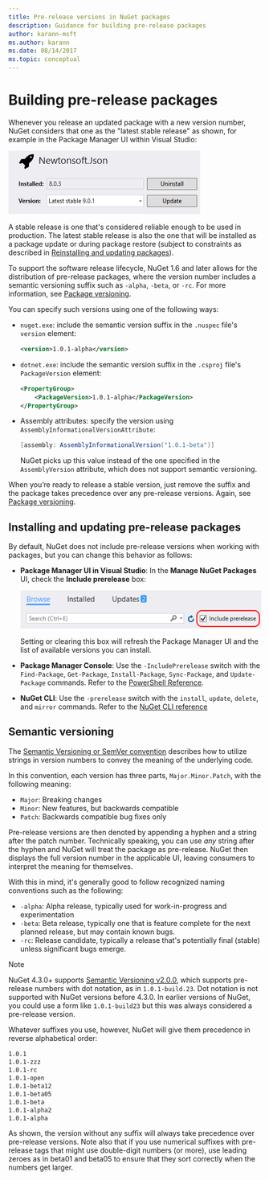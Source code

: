 ```yaml
---
title: Pre-release versions in NuGet packages
description: Guidance for building pre-release packages
author: karann-msft
ms.author: karann
ms.date: 08/14/2017
ms.topic: conceptual
---
```


# Building pre-release packages

Whenever you release an updated package with a new version number, NuGet considers that one as the "latest stable release" as shown, for example in the Package Manager UI within Visual Studio:

![Package Manager UI showing the latest stable release](media/Prerelease_01-LatestStable.png)

A stable release is one that's considered reliable enough to be used in production. The latest stable release is also the one that will be installed as a package update or during package restore (subject to constraints as described in [Reinstalling and updating packages](../consume-packages/reinstalling-and-updating-packages.md)).

To support the software release lifecycle, NuGet 1.6 and later allows for the distribution of pre-release packages, where the version number includes a semantic versioning suffix such as `-alpha`, `-beta`, or `-rc`. For more information, see [Package versioning](../reference/package-versioning.md#pre-release-versions).

You can specify such versions using one of the following ways:

- `nuget.exe`: include the semantic version suffix in the `.nuspec` file's `version` element:

    ```xml
    <version>1.0.1-alpha</version>
    ```

- `dotnet.exe`: include the semantic version suffix in the `.csproj` file's  `PackageVersion` element:

    ```xml
    <PropertyGroup>
        <PackageVersion>1.0.1-alpha</PackageVersion>
    </PropertyGroup>
    ```

- Assembly attributes: specify the version using `AssemblyInformationalVersionAttribute`:

    ```cs
    [assembly: AssemblyInformationalVersion("1.0.1-beta")]
    ```

    NuGet picks up this value instead of the one specified in the `AssemblyVersion` attribute, which does not support semantic versioning.

When you’re ready to release a stable version, just remove the suffix and the package takes precedence over any pre-release versions. Again, see [Package versioning](../reference/package-versioning.md#pre-release-versions).

## Installing and updating pre-release packages

By default, NuGet does not include pre-release versions when working with packages, but you can change this behavior as follows:

- **Package Manager UI in Visual Studio**: In the **Manage NuGet Packages** UI, check the **Include prerelease** box:

    ![The Include prerelease checkbox in Visual Studio](media/Prerelease_02-CheckPrerelease.png)

    Setting or clearing this box will refresh the Package Manager UI and the list of available versions you can install.

- **Package Manager Console**: Use the `-IncludePrerelease` switch with the `Find-Package`, `Get-Package`, `Install-Package`, `Sync-Package`, and `Update-Package` commands. Refer to the [PowerShell Reference](../tools/powershell-reference.md).

- **NuGet CLI**: Use the `-prerelease` switch with the `install`, `update`, `delete`, and `mirror` commands. Refer to the [NuGet CLI reference](../tools/nuget-exe-cli-reference.md)

## Semantic versioning

The [Semantic Versioning or SemVer convention](http://semver.org/spec/v1.0.0.html) describes how to utilize strings in version numbers to convey the meaning of the underlying code.

In this convention, each version has three parts, `Major.Minor.Patch`, with the following meaning:

- `Major`: Breaking changes
- `Minor`: New features, but backwards compatible
- `Patch`: Backwards compatible bug fixes only

Pre-release versions are then denoted by appending a hyphen and a string after the patch number. Technically speaking, you can use *any* string after the hyphen and NuGet will treat the package as pre-release. NuGet then displays the full version number in the applicable UI, leaving consumers to interpret the meaning for themselves.

With this in mind, it's generally good to follow recognized naming conventions such as the following:

- `-alpha`: Alpha release, typically used for work-in-progress and experimentation
- `-beta`: Beta release, typically one that is feature complete for the next planned release, but may contain known bugs.
- `-rc`: Release candidate, typically a release that's potentially final (stable) unless significant bugs emerge.

> [!Note]
> NuGet 4.3.0+ supports [Semantic Versioning v2.0.0](http://semver.org/spec/v2.0.0.html), which supports pre-release numbers with dot notation, as in `1.0.1-build.23`. Dot notation is not supported with NuGet versions before 4.3.0. In earlier versions of NuGet, you could use a form like `1.0.1-build23` but this was always considered a pre-release version.

Whatever suffixes you use, however, NuGet will give them precedence in reverse alphabetical order:

    1.0.1
    1.0.1-zzz
    1.0.1-rc
    1.0.1-open
    1.0.1-beta12
    1.0.1-beta05
    1.0.1-beta
    1.0.1-alpha2
    1.0.1-alpha

As shown, the version without any suffix will always take precedence over pre-release versions. Note also that if you use numerical suffixes with pre-release tags that might use double-digit numbers (or more), use leading zeroes as in beta01 and beta05 to ensure that they sort correctly when the numbers get larger.

